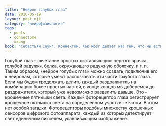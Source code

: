 ```yaml
---
title: "Нейрон голубых глаз"
date: 2016-05-19
layout: post.njk
category: "нейрофизиология"
tags:
  - posts
  - connectome
  - seung
book: "Себастьян Сеунг. Коннектом. Как мозг делает нас тем, что мы есть"
---
```


Голубой глаз – сочетание простых составляющих: черного зрачка, голубой радужки, белка, окружающего радужную оболочку, и т. п. Таким образом, «нейрон голубых глаз» можно создать, подключив его к нейронам, которые умеют распознавать эти части голубого глаза. Если мы будем продолжать делить каждый раздражитель на комбинацию более простых частей, в конце концов мы доберемся до раздражителя, который уже невозможно разделить дальше. Это – крошечные пятнышки света. Каждый фоторецептор глаза регистрирует крошечное пятнышко света на определенном участке сетчатки. В этом нет особой загадки. Фоторецепторы подобны множеству крошечных сенсоров цифрового фотоаппарата, каждый из которых детектирует свет единичным пикселем, улавливающим изображение.
